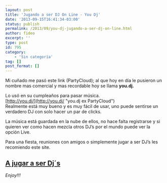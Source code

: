 ```yaml
---
layout: post
title: 'Jugando a ser DJ On Line - You Dj'
date: '2013-09-15T16:41:34-03:00'
status: publish
permalink: /2013/09/you-dj-jugando-a-ser-dj-on-line.html
author: fideo
excerpt: ''
type: post
id: 795
category:
    - 'Sin categoría'
tag: []
post_format: []
---
```

Mi cuñado me pasó este link (PartyCloud); al que hoy en día le pusieron un nombre mas comercial y mas recordable hoy se llama **you.dj.**

Lo usó en su cumpleaños para pasar música.  
[http://you.dj/](http://you.dj/ "you.dj ex PartyCloud")  
Realmente está muy bueno y es muy fácil de usar, uno puede sentirse un verdadero DJ con solo hacer un par de clicks.

La música está guardada en la nube de ellos, no hace falta registrarse y si quieren ver como hacen mezcla otros DJ’s por el mundo puede ver la opción Live.

Para una fiesta, reuniones con amigos o simplemente jugar a ser DJ’s les recomiendo este site.

[A jugar a ser Dj´s](http://you.dj/ "you.dj ex PartyCloud")
-----------------------------------------------------------

*Enjoy!!!*
